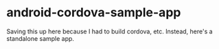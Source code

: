 android-cordova-sample-app
==========================

Saving this up here because I had to build cordova, etc. Instead, here's a standalone sample app.